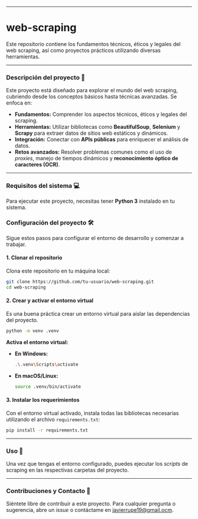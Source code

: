 -----

# web-scraping

Este repositorio contiene los fundamentos técnicos, éticos y legales del web scraping, así como proyectos prácticos utilizando diversas herramientas.

-----

### Descripción del proyecto 📄

Este proyecto está diseñado para explorar el mundo del web scraping, cubriendo desde los conceptos básicos hasta técnicas avanzadas. Se enfoca en:

  * **Fundamentos:** Comprender los aspectos técnicos, éticos y legales del scraping.
  * **Herramientas:** Utilizar bibliotecas como **BeautifulSoup**, **Selenium** y **Scrapy** para extraer datos de sitios web estáticos y dinámicos.
  * **Integración:** Conectar con **APIs públicas** para enriquecer el análisis de datos.
  * **Retos avanzados:** Resolver problemas comunes como el uso de *proxies*, manejo de tiempos dinámicos y **reconocimiento óptico de caracteres (OCR)**.

-----

### Requisitos del sistema 💻

Para ejecutar este proyecto, necesitas tener **Python 3** instalado en tu sistema.

### Configuración del proyecto 🛠️

Sigue estos pasos para configurar el entorno de desarrollo y comenzar a trabajar.

#### 1\. Clonar el repositorio

Clona este repositorio en tu máquina local:

```bash
git clone https://github.com/tu-usuario/web-scraping.git
cd web-scraping
```

#### 2\. Crear y activar el entorno virtual

Es una buena práctica crear un entorno virtual para aislar las dependencias del proyecto.

```bash
python -m venv .venv
```

**Activa el entorno virtual:**

  * **En Windows:**
    ```bash
    .\.venv\Scripts\activate
    ```
  * **En macOS/Linux:**
    ```bash
    source .venv/bin/activate
    ```

#### 3\. Instalar los requerimientos

Con el entorno virtual activado, instala todas las bibliotecas necesarias utilizando el archivo `requirements.txt`:

```bash
pip install -r requirements.txt
```

-----

### Uso 🚀

Una vez que tengas el entorno configurado, puedes ejecutar los *scripts* de scraping en las respectivas carpetas del proyecto.

-----

### Contribuciones y Contacto 🤝

Siéntete libre de contribuir a este proyecto. Para cualquier pregunta o sugerencia, abre un *issue* o contáctame en javierrupe19@gmail.ocm.
